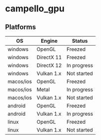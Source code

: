 # campello_gpu

## Platforms

| OS | Engine | Status |
|----|--------|--------|
| windows | OpenGL | Freezed |
| windows | DirectX 11 | Freezed |
| windows | DirectX 12 | In progress |
| windows | Vulkan 1.x | Not started |
| macos/ios | OpenGL | Freezed |
| macos/ios | Metal | In progress |
| macos/ios | Vulkan 1.x | Not started |
| android | OpenGL | Freezed |
| android | Vulkan 1.x | In progress |
| linux | OpenGL | Freezed |
| linux | Vulkan 1.x | Not started |

